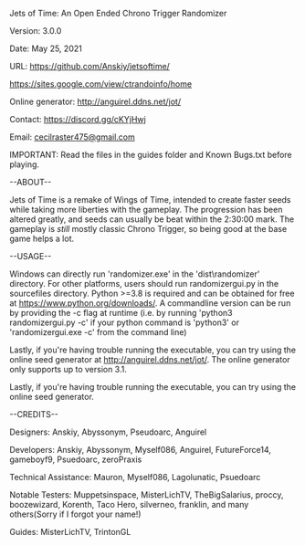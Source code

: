 Jets of Time: An Open Ended Chrono Trigger Randomizer

Version: 3.0.0

Date: May 25, 2021

URL: https://github.com/Anskiy/jetsoftime/

https://sites.google.com/view/ctrandoinfo/home

Online generator: http://anguirel.ddns.net/jot/

Contact: https://discord.gg/cKYjHwj
         
Email:   cecilraster475@gmail.com

IMPORTANT: Read the files in the guides folder and Known Bugs.txt before playing.

--ABOUT--

Jets of Time is a remake of Wings of Time, intended to create faster seeds while taking more liberties with the gameplay. The progression has been altered greatly, and seeds can usually be beat within the 2:30:00 mark. The gameplay is *still* mostly classic Chrono Trigger, so being good at the base game helps a lot.

--USAGE--

Windows can directly run 'randomizer.exe' in the 'dist\randomizer' directory.  For other platforms, users should run randomizergui.py in the sourcefiles directory.  Python >=3.8 is required and can be obtained for free at https://www.python.org/downloads/. A commandline version can be run by providing the -c flag at runtime (i.e. by running 'python3 randomizergui.py -c' if your python command is 'python3' or 'randomizergui.exe -c' from the command line)

Lastly, if you're having trouble running the executable, you can try using the online seed generator at http://anguirel.ddns.net/jot/.  The online generator only supports up to version 3.1.

Lastly, if you're having trouble running the executable, you can try using the online seed generator.

--CREDITS--

Designers: Anskiy, Abyssonym, Pseudoarc, Anguirel

Developers: Anskiy, Abyssonym, Myself086, Anguirel, FutureForce14, gameboyf9, Psuedoarc, zeroPraxis

Technical Assistance: Mauron, Myself086, Lagolunatic, Psuedoarc

Notable Testers: Muppetsinspace, MisterLichTV, TheBigSalarius, proccy, boozewizard, Korenth, Taco Hero, silverneo, franklin, and many others(Sorry if I forgot your name!)

Guides: MisterLichTV, TrintonGL
